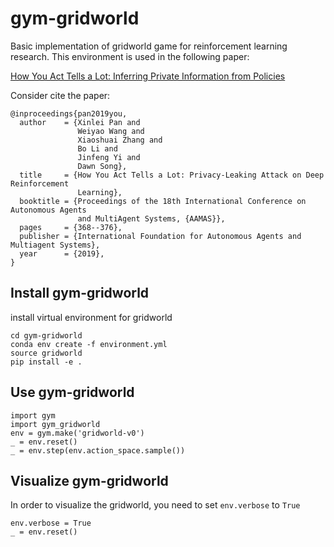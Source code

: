 # gym-gridworld

Basic implementation of gridworld game 
for reinforcement learning research. This environment is used in the following paper:

[How You Act Tells a Lot: Inferring Private Information from Policies](https://arxiv.org/abs/1904.11082)

Consider cite the paper:

```
@inproceedings{pan2019you,
  author    = {Xinlei Pan and
               Weiyao Wang and
               Xiaoshuai Zhang and
               Bo Li and
               Jinfeng Yi and
               Dawn Song},
  title     = {How You Act Tells a Lot: Privacy-Leaking Attack on Deep Reinforcement
               Learning},
  booktitle = {Proceedings of the 18th International Conference on Autonomous Agents
               and MultiAgent Systems, {AAMAS}},
  pages     = {368--376},
  publisher = {International Foundation for Autonomous Agents and Multiagent Systems},
  year      = {2019},
}
```

## Install gym-gridworld

install virtual environment for gridworld

    cd gym-gridworld
    conda env create -f environment.yml
    source gridworld
    pip install -e .

## Use gym-gridworld
    
    import gym
    import gym_gridworld
    env = gym.make('gridworld-v0')
    _ = env.reset()
    _ = env.step(env.action_space.sample())
    
## Visualize gym-gridworld
In order to visualize the gridworld, you need to set `env.verbose` to `True`

    env.verbose = True
    _ = env.reset()

